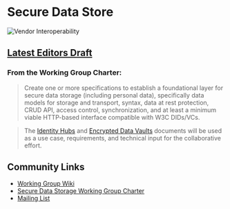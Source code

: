 # Secure Data Store

![Vendor Interoperability](https://github.com/decentralized-identity/confidential-storage/workflows/Vendor%20Interoperability/badge.svg)

## [Latest Editors Draft](https://identity.foundation/secure-data-store/)

### From the Working Group Charter:

> Create one or more specifications to establish a foundational layer for secure data storage (including personal data), specifically
> data models for storage and transport, syntax, data at rest protection, CRUD API, access control, synchronization, and at least a
> minimum viable HTTP-based interface compatible with W3C DIDs/VCs.

> The [Identity Hubs](https://github.com/decentralized-identity/identity-hub) and [Encrypted Data Vaults](https://github.com/digitalbazaar/encrypted-data-vaults) documents will be used as a use case, requirements, and technical input for the
> collaborative effort.

## Community Links

- [Working Group Wiki](https://dif.groups.io/g/sds-wg/wiki)
- [Secure Data Storage Working Group Charter](https://drive.google.com/file/d/1vf2CsD9QZstzrd6CJ4WFVHw0WKwwNLHf/view)
- [Mailing List](https://dif.groups.io/g/sds-wg/wiki/home)
